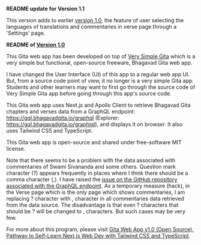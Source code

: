 **README update for Version 1.1**

This version adds to earlier [version 1.0](https://github.com/ravisiyer/gita/releases/tag/v1.0), the feature of user selecting the languages of translations and commentaries in verse page through a 'Settings' page.

**README of [Version 1.0](https://github.com/ravisiyer/gita/releases/tag/v1.0)**

This Gita web app has been developed on top of [Very Simple Gita](https://github.com/ravisiyer/verysimplegita) which is a very simple but functional, open-source freeware, Bhagavad Gita web app.

I have changed the User Interface (UI) of this app to a regular web app UI. But, from a source code point of view, it no longer is a very simple Gita app. Students and other learners may want to first go through the source code of Very Simple Gita app before going through this app's source code.

This Gita web app uses Next.js and Apollo Client to retrieve Bhagavad Gita chapters and verses data from a GraphQL endpoint: https://gql.bhagavadgita.io/graphql (Explorer: https://gql.bhagavadgita.io/graphiql), and displays it on browser. It also uses Tailwind CSS and TypeScript.

This Gita web app is open-source and shared under free-software MIT license.

Note that there seems to be a problem with the data associated with commentaries of Swami Sivananda and some others. Question mark character (?) appears frequently in places where I think there should be a comma character (,). I have raised the [issue on the GitHub repository associated with the GraphQL endpoint](https://github.com/gita/bhagavad-gita-graphql/issues/2). As a temporary measure (hack), in the Verse page which is the only page which shows commentaries, I am replacing ? character with , character in all commentaries data retrieved from the data source. The disadvantage is that even ? characters that should be ? will be changed to , characters. But such cases may be very few.

For more about this program, please visit [Gita Web App v1.0 (Open Source), Pathway to Self-Learn Next.js Web Dev with Tailwind CSS and TypeScript](https://raviswdev.blogspot.com/2024/07/gita-app-v10-pathway-to-self-learn.html).
